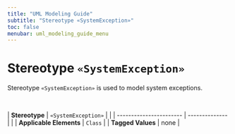 ```yaml
---
title: "UML Modeling Guide"
subtitle: "Stereotype «SystemException»"
toc: false
menubar: uml_modeling_guide_menu
---
```


# Stereotype `«SystemException»`
Stereotype `«SystemException»` is used to model system exceptions.

<br>

| **Stereotype**          | `«SystemException»` | |
| ----------------------- | -------------- | |
| **Applicable Elements** | `Class`        |
| **Tagged Values**       | none           |


    
